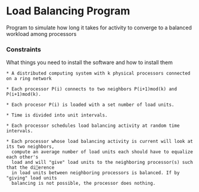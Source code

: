 # Load Balancing Program

Program to simulate how long it takes for activity to converge to a balanced workload among processors

### Constraints

What things you need to install the software and how to install them

```
* A distributed computing system with k physical processors connected on a ring network

* Each processor P(i) connects to two neighbors P(i+1)mod(k) and P(i+1)mod(k).

* Each procesor P(i) is loaded with a set number of load units.

* Time is divided into unit intervals.

* Each processor schedules load balancing activity at random time intervals.

* Each processor whose load balancing activity is current will look at its two neighbors,
  compute an average number of load units each should have to equalize each other's
  load and will "give" load units to the neighboring processor(s) such that the dierence
  in load units between neighboring processors is balanced. If by "giving" load units
  balancing is not possible, the processor does nothing.

```